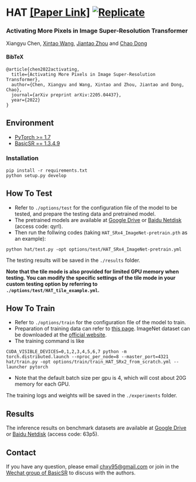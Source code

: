 # HAT [[Paper Link]](https://arxiv.org/abs/2205.04437) [![Replicate](https://replicate.com/cjwbw/hat/badge)](https://replicate.com/cjwbw/hat)

### Activating More Pixels in Image Super-Resolution Transformer
Xiangyu Chen, [Xintao Wang](https://scholar.google.com.hk/citations?user=FQgZpQoAAAAJ&hl=en), [Jiantao Zhou](https://scholar.google.com/citations?hl=zh-CN&user=mcROAxAAAAAJ) and [Chao Dong](https://scholar.google.com.hk/citations?user=OSDCB0UAAAAJ&hl=zh-CN)

#### BibTeX

    @article{chen2022activating,
      title={Activating More Pixels in Image Super-Resolution Transformer},
      author={Chen, Xiangyu and Wang, Xintao and Zhou, Jiantao and Dong, Chao},
      journal={arXiv preprint arXiv:2205.04437},
      year={2022}
    }

## Environment
- [PyTorch >= 1.7](https://pytorch.org/)
- [BasicSR == 1.3.4.9](https://github.com/XPixelGroup/BasicSR/blob/master/INSTALL.md) 
### Installation
```
pip install -r requirements.txt
python setup.py develop
```

## How To Test
- Refer to `./options/test` for the configuration file of the model to be tested, and prepare the testing data and pretrained model.  
- The pretrained models are available at
[Google Drive](https://drive.google.com/drive/folders/1HpmReFfoUqUbnAOQ7rvOeNU3uf_m69w0?usp=sharing) or [Baidu Netdisk](https://pan.baidu.com/s/1u2r4Lc2_EEeQqra2-w85Xg) (access code: qyrl).  
- Then run the follwing codes (taking `HAT_SRx4_ImageNet-pretrain.pth` as an example):
```
python hat/test.py -opt options/test/HAT_SRx4_ImageNet-pretrain.yml
```
The testing results will be saved in the `./results` folder.  
  
**Note that the tile mode is also provided for limited GPU memory when testing. You can modify the specific settings of the tile mode in your custom testing option by referring to `./options/test/HAT_tile_example.yml`.**

## How To Train
- Refer to `./options/train` for the configuration file of the model to train.
- Preparation of training data can refer to [this page](https://github.com/XPixelGroup/BasicSR/blob/master/docs/DatasetPreparation.md). ImageNet dataset can be downloaded at the [official website](https://image-net.org/challenges/LSVRC/2012/2012-downloads.php).
- The training command is like
```
CUDA_VISIBLE_DEVICES=0,1,2,3,4,5,6,7 python -m torch.distributed.launch --nproc_per_node=8 --master_port=4321 hat/train.py -opt options/train/train_HAT_SRx2_from_scratch.yml --launcher pytorch
```
- Note that the default batch size per gpu is 4, which will cost about 20G memory for each GPU.  

The training logs and weights will be saved in the `./experiments` folder.

## Results
The inference results on benchmark datasets are available at
[Google Drive](https://drive.google.com/drive/folders/1t2RdesqRVN7L6vCptneNRcpwZAo-Ub3L?usp=sharing) or [Baidu Netdisk](https://pan.baidu.com/s/1CQtLpty-KyZuqcSznHT_Zw) (access code: 63p5).


## Contact
If you have any question, please email chxy95@gmail.com or join in the [Wechat group of BasicSR](https://github.com/XPixelGroup/BasicSR#-contact) to discuss with the authors.
